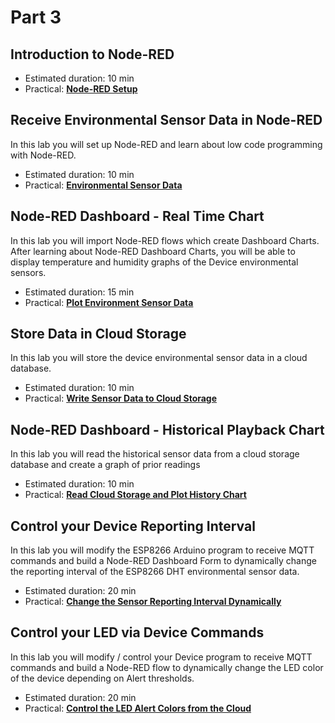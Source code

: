 # Part 3

## Introduction to Node-RED

- Estimated duration: 10 min
- Practical: [**Node-RED Setup**](NODERED.md)

## Receive Environmental Sensor Data in Node-RED

In this lab you will set up Node-RED and learn about low code programming with Node-RED.

- Estimated duration: 10 min
- Practical: [**Environmental Sensor Data**](DHTDATA.md)

## Node-RED Dashboard - Real Time Chart

In this lab you will import Node-RED flows which create Dashboard Charts. After learning about Node-RED Dashboard Charts, you will be able to display temperature and humidity graphs of the Device environmental sensors.

- Estimated duration: 15 min
- Practical: [**Plot Environment Sensor Data**](DASHBOARD.md)

## Store Data in Cloud Storage

In this lab you will store the device environmental sensor data in a cloud database.

- Estimated duration: 10 min
- Practical: [**Write Sensor Data to Cloud Storage**](CLOUDANT.md)

## Node-RED Dashboard - Historical Playback Chart

In this lab you will read the historical sensor data from a cloud storage database and create a graph of prior readings

- Estimated duration: 10 min
- Practical: [**Read Cloud Storage and Plot History Chart**](HISTORY.md)

## Control your Device Reporting Interval

In this lab you will modify the ESP8266 Arduino program to receive MQTT commands and build a Node-RED Dashboard Form to dynamically change the reporting interval of the ESP8266 DHT environmental sensor data.

- Estimated duration: 20 min
- Practical: [**Change the Sensor Reporting Interval Dynamically**](INTERVAL.md)

## Control your LED via Device Commands

In this lab you will modify / control your Device program to receive MQTT commands and build a Node-RED flow to dynamically change the LED color of the device depending on Alert thresholds.

- Estimated duration: 20 min
- Practical: [**Control the LED Alert Colors from the Cloud**](LED.md)
